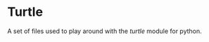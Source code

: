 <h1>Turtle</h1>
<p>A set of files used to play around with the <em>turtle</em> module for python.</p>
